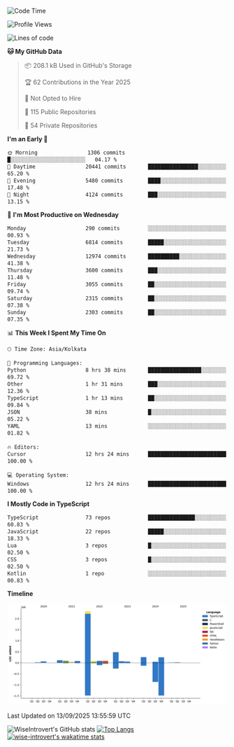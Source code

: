 <!--START_SECTION:waka-->
![Code Time](http://img.shields.io/badge/Code%20Time-2%2C505%20hrs%2048%20mins-blue)

![Profile Views](http://img.shields.io/badge/Profile%20Views-0-blue)

![Lines of code](https://img.shields.io/badge/From%20Hello%20World%20I%27ve%20Written-4.1%20million%20lines%20of%20code-blue)

**🐱 My GitHub Data** 

> 📦 208.1 kB Used in GitHub's Storage 
 > 
> 🏆 62 Contributions in the Year 2025
 > 
> 🚫 Not Opted to Hire
 > 
> 📜 115 Public Repositories 
 > 
> 🔑 54 Private Repositories 
 > 
**I'm an Early 🐤** 

```text
🌞 Morning                1306 commits        █░░░░░░░░░░░░░░░░░░░░░░░░   04.17 % 
🌆 Daytime                20441 commits       ████████████████░░░░░░░░░   65.20 % 
🌃 Evening                5480 commits        ████░░░░░░░░░░░░░░░░░░░░░   17.48 % 
🌙 Night                  4124 commits        ███░░░░░░░░░░░░░░░░░░░░░░   13.15 % 
```
📅 **I'm Most Productive on Wednesday** 

```text
Monday                   290 commits         ░░░░░░░░░░░░░░░░░░░░░░░░░   00.93 % 
Tuesday                  6814 commits        █████░░░░░░░░░░░░░░░░░░░░   21.73 % 
Wednesday                12974 commits       ██████████░░░░░░░░░░░░░░░   41.38 % 
Thursday                 3600 commits        ███░░░░░░░░░░░░░░░░░░░░░░   11.48 % 
Friday                   3055 commits        ██░░░░░░░░░░░░░░░░░░░░░░░   09.74 % 
Saturday                 2315 commits        ██░░░░░░░░░░░░░░░░░░░░░░░   07.38 % 
Sunday                   2303 commits        ██░░░░░░░░░░░░░░░░░░░░░░░   07.35 % 
```


📊 **This Week I Spent My Time On** 

```text
🕑︎ Time Zone: Asia/Kolkata

💬 Programming Languages: 
Python                   8 hrs 38 mins       █████████████████░░░░░░░░   69.72 % 
Other                    1 hr 31 mins        ███░░░░░░░░░░░░░░░░░░░░░░   12.36 % 
TypeScript               1 hr 13 mins        ██░░░░░░░░░░░░░░░░░░░░░░░   09.84 % 
JSON                     38 mins             █░░░░░░░░░░░░░░░░░░░░░░░░   05.22 % 
YAML                     13 mins             ░░░░░░░░░░░░░░░░░░░░░░░░░   01.82 % 

🔥 Editors: 
Cursor                   12 hrs 24 mins      █████████████████████████   100.00 % 

💻 Operating System: 
Windows                  12 hrs 24 mins      █████████████████████████   100.00 % 
```

**I Mostly Code in TypeScript** 

```text
TypeScript               73 repos            ███████████████░░░░░░░░░░   60.83 % 
JavaScript               22 repos            █████░░░░░░░░░░░░░░░░░░░░   18.33 % 
Lua                      3 repos             █░░░░░░░░░░░░░░░░░░░░░░░░   02.50 % 
CSS                      3 repos             █░░░░░░░░░░░░░░░░░░░░░░░░   02.50 % 
Kotlin                   1 repo              ░░░░░░░░░░░░░░░░░░░░░░░░░   00.83 % 
```



**Timeline**

![Lines of Code chart](https://raw.githubusercontent.com/wise-introvert/wise-introvert/master/assets/bar_graph.png)


 Last Updated on 13/09/2025 13:55:59 UTC
<!--END_SECTION:waka-->

![WiseIntrovert's GitHub stats](https://github-readme-stats.vercel.app/api?username=wise-introvert&count_private=true&show_icons=true)
[![Top Langs](https://github-readme-stats.vercel.app/api/top-langs/?username=wise-introvert&langs_count=10)](https://github.com/anuraghazra/github-readme-stats)
[![wise-introvert's wakatime stats](https://github-readme-stats.vercel.app/api/wakatime?username=wiseintrovert)](https://github.com/anuraghazra/github-readme-stats)
